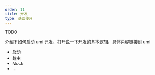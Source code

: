 ```yaml
---
order: 11
title: 开发
type: 基础使用
---
```


TODO

介绍下如何启动 umi 开发，打开说一下开发的基本逻辑，具体内容链接到 umi

- 启动
- 路由
- Mock
- ...

